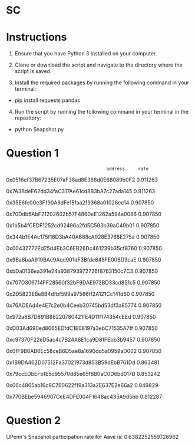#  SC
# Instructions
1) Ensure that you have Python 3 installed on your computer.

2) Clone or download the script and navigate to the directory where the script is saved.

3) Install the required packages by running the following command in your terminal:
- pip install requests pandas

4) Run the script by running the following command in your terminal in the repository:
- python Snapshot.py

# Question 1
                                          address     rate
0x0516cf37B67235E07aF38ad8E388d0E68089b0F2 0.911263

0x7A3BdeE62dd34faC317Ae61cd8B3bA7c27ada145 0.911263

0x35E6fc00e3F190A8dFe15faa219368a01028ec14 0.907850

0x70Ddb5AbF21202602b57F4860eE1262a594a0086 0.907850

0x1b5b4fCEDF1252cd92496a2fd5C593b39aC49b01 0.907850

0x344b1E4Ac175f16D3bA40A688cA928E3768E275a 0.907850

0x00432772Ed25d4Eb3C6EB26Dc461239b35cf8760 0.907850

0x9Ba6baA919BAc9Acd901dF3Bfde848FE006D3caE 0.907850

0xbDa0136ea391e24a938793972726f8763150c7C3 0.907850

0x707D306714FF28560f32bF9DAE973BD33cd851c5 0.907850

0x2D5823E8e8B4dfbf599a97566ff2A121Cc141d60 0.907850

0x76AC6Ad4e4E7c2e0b4Ceeb30745bd53df3a85774 0.907850

0x972a8B7D891B88220780421fE4D11f174354cEEd 0.907850

0xD03Ad690ed8065EDfdC1E08197a3ebC71535A7ff 0.907850

0xc97370F22eD5ac4c7B24A8E1ca9D81FEbb3b9457 0.907850

0x0fF9B6AB6Ec58ceB6D5ae8a1690dd5a0959aD002 0.907850

0x1B9DA462D07512Fa37021973d853B59dEbB761Dd 0.863481

0x79ccEDbEFbfE6c95570d85e65f8B0aC0D6bd017B 0.853242

0x06c4865ab16c9C760622f19a313a2E637E2e66a2 0.849829

0x770BEbe5946907CeE4DFE004F1648ac435A9d5bb 0.812287

# Question 2
UPenn's Snapshot participation rate for Aave is: 0.6382252559726962
